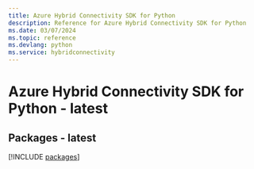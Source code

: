```yaml
---
title: Azure Hybrid Connectivity SDK for Python
description: Reference for Azure Hybrid Connectivity SDK for Python
ms.date: 03/07/2024
ms.topic: reference
ms.devlang: python
ms.service: hybridconnectivity
---
```

# Azure Hybrid Connectivity SDK for Python - latest
## Packages - latest
[!INCLUDE [packages](hybrid-connectivity-index.md)]